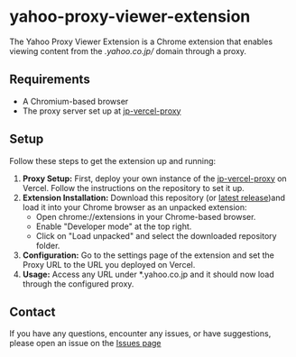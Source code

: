 # yahoo-proxy-viewer-extension
The Yahoo Proxy Viewer Extension is a Chrome extension that enables viewing content from the *.yahoo.co.jp/* domain through a proxy.

## Requirements
- A Chromium-based browser 
- The proxy server set up at [jp-vercel-proxy](https://github.com/zett-8/jp-vercel-proxy)

## Setup
Follow these steps to get the extension up and running:
1. <b>Proxy Setup:</b> First, deploy your own instance of the [jp-vercel-proxy](https://github.com/zett-8/jp-vercel-proxy) on Vercel. Follow the instructions on the repository to set it up.
2. <b>Extension Installation:</b> Download this repository (or [latest release](https://github.com/zett-8/yahoo-proxy-viewer-extension/releases))and load it into your Chrome browser as an unpacked extension:
   - Open chrome://extensions in your Chrome-based browser.
   - Enable "Developer mode" at the top right.
   - Click on "Load unpacked" and select the downloaded repository folder.
3. <b>Configuration:</b> Go to the settings page of the extension and set the Proxy URL to the URL you deployed on Vercel.
4. <b>Usage:</b> Access any URL under *.yahoo.co.jp and it should now load through the configured proxy.

## Contact
If you have any questions, encounter any issues, or have suggestions, please open an issue on the [Issues page](https://github.com/zett-8/yahoo-proxy-viewer-extension/issues)
